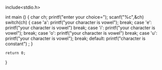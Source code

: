 include<stdio.h>

int main ()
{
    char ch;
    printf("enter your choice=");
    scanf("%c",&ch)
    switch(ch)
    {
     case 'a':
          printf("your character is vowel");
          break;
     case 'e':
           printf("your character is vowel")
           break;
     case 'i':
           printf("your character is vowel");
           break;
     case 'o':
          printf("your character is vowel")
          break;
     case 'u':
          printf("your character is vowel");
          break;
        default: printf("character is constant")
    ;
    }
    
    return 0;
}
